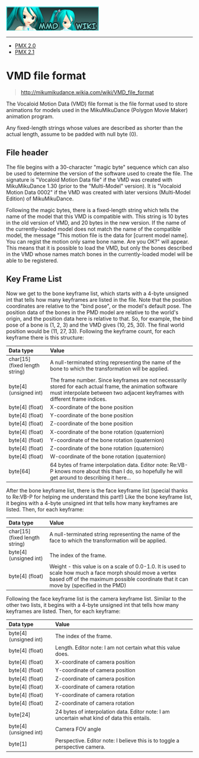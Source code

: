 ![](Wiki-wordmark.png)

-----------------------------------

+ [PMX 2.0](PMX2.0.md)
+ [PMX 2.1](PMX2.1.md)

# VMD file format

> http://mikumikudance.wikia.com/wiki/VMD_file_format

The Vocaloid Motion Data (VMD) file format is the file format used to store animations for models used in the MikuMikuDance (Polygon Movie Maker) animation program.

Any fixed-length strings whose values are described as shorter than the actual length, assume to be padded with null byte (0).

## File header

The file begins with a 30-character "magic byte" sequence which can also be used to determine the version of the software used to create the file. The signature is "Vocaloid Motion Data file" if the VMD was created with MikuMikuDance 1.30 (prior to the "Multi-Model" version). It is "Vocaloid Motion Data 0002" if the VMD was created with later versions (Multi-Model Edition) of MikuMikuDance.

Following the magic bytes, there is a fixed-length string which tells the name of the model that this VMD is compatible with. This string is 10 bytes in the old version of VMD, and 20 bytes in the new version. If the name of the currently-loaded model does not match the name of the compatible model, the message "This motion file is the data for [current model name]. You can regist the motion only same bone name. Are you OK?" will appear. This means that it is possible to load the VMD, but only the bones described in the VMD whose names match bones in the currently-loaded model will be able to be registered.

## Key Frame List

Now we get to the bone keyframe list, which starts with a 4-byte unsigned int that tells how many keyframes are listed in the file. Note that the position coordinates are relative to the "bind pose", or the model's default pose. The position data of the bones in the PMD model are relative to the world's origin, and the position data here is relative to that. So, for example, the bind pose of a bone is (1, 2, 3) and the VMD gives (10, 25, 30). The final world position would be (11, 27, 33). Following the keyframe count, for each keyframe there is this structure:

| Data type                      | Value                                                                                                                                                                                    |
|:-------------------------------|:-----------------------------------------------------------------------------------------------------------------------------------------------------------------------------------------|
| char[15] (fixed length string) | A null-terminated string representing the name of the bone to which the transformation will be applied.                                                                                  |
| byte[4] (unsigned int)         | The frame number. Since keyframes are not necessarily stored for each actual frame, the animation software must interpolate between two adjacent keyframes with different frame indices. |
| byte[4] (float)                | X-coordinate of the bone position                                                                                                                                                        |
| byte[4] (float)                | Y-coordinate of the bone position                                                                                                                                                        |
| byte[4] (float)                | Z-coordinate of the bone position                                                                                                                                                        |
| byte[4] (float)                | X-coordinate of the bone rotation (quaternion)                                                                                                                                           |
| byte[4] (float)                | Y-coordinate of the bone rotation (quaternion)                                                                                                                                           |
| byte[4] (float)                | Z-coordinate of the bone rotation (quaternion)                                                                                                                                           |
| byte[4] (float)                | W-coordinate of the bone rotation (quaternion)                                                                                                                                           |
| byte[64]                       | 64 bytes of frame interpolation data. Editor note: Re:VB-P knows more about this than I do, so hopefully he will get around to describing it here...                                     |

After the bone keyframe list, there is the face keyframe list (special thanks to Re:VB-P for helping me understand this part!) Like the bone keyframe list, it begins with a 4-byte unsigned int that tells how many keyframes are listed. Then, for each keyframe:

| Data type                      | Value                                                                                                                                                                                                |
|:-------------------------------|:-----------------------------------------------------------------------------------------------------------------------------------------------------------------------------------------------------|
| char[15] (fixed length string) | A null-terminated string representing the name of the face to which the transformation will be applied.                                                                                              |
| byte[4] (unsigned int)         | The index of the frame.                                                                                                                                                                              |
| byte[4] (float)                | Weight - this value is on a scale of 0.0-1.0. It is used to scale how much a face morph should move a vertex based off of the maximum possible coordinate that it can move by (specified in the PMD) |

Following the face keyframe list is the camera keyframe list. Similar to the other two lists, it begins with a 4-byte unsigned int that tells how many keyframes are listed. Then, for each keyframe:

| Data type              | Value                                                                                       |
|:-----------------------|:--------------------------------------------------------------------------------------------|
| byte[4] (unsigned int) | The index of the frame.                                                                     |
| byte[4] (float)        | Length. Editor note: I am not certain what this value does.                                 |
| byte[4] (float)        | X-coordinate of camera position                                                             |
| byte[4] (float)        | Y-coordinate of camera position                                                             |
| byte[4] (float)        | Z-coordinate of camera position                                                             |
| byte[4] (float)        | X-coordinate of camera rotation                                                             |
| byte[4] (float)        | Y-coordinate of camera rotation                                                             |
| byte[4] (float)        | Z-coordinate of camera rotation                                                             |
| byte[24]               | 24 bytes of interpolation data. Editor note: I am uncertain what kind of data this entails. |
| byte[4] (unsigned int) | Camera FOV angle                                                                            |
| byte[1]                | Perspective. Editor note: I believe this is to toggle a perspective camera.                 |
